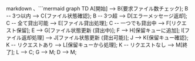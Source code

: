 markdown
、```mermaid
graph TD
    A[開始] --> B{要求ファイル数チェック};
    B -- 3つ以内 --> C{ファイル状態確認};
    B -- 3つ超 --> D[エラーメッセージ返却];
    C -- 全て貸出可能 --> E[ファイル貸出処理];
    C -- 一つでも貸出中 --> F[リクエスト保留];
    E --> G[ファイル状態更新 (貸出中)];
    F --> H[保留キューに追加];
    I[ファイル返却処理] --> J[ファイル状態更新 (貸出可能)];
    J --> K{保留キュー確認};
    K -- リクエストあり --> L[保留キューから処理];
    K -- リクエストなし --> M[終了];
    L --> C;
    G --> M;
    D --> M;
```
